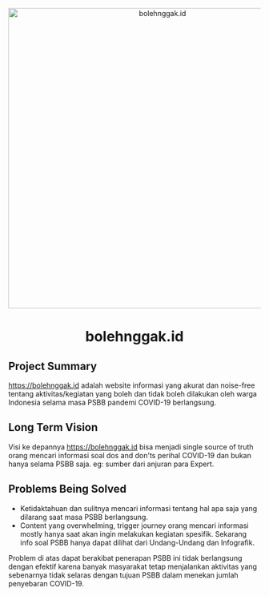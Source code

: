 <p align="center">
  <a href="https://bolehnggak.id">
    <img alt="bolehnggak.id" src="https://bolehnggak.id/static/bolehnggak_id-og-39aee397fe85f0cb9601549e928536b9.jpg" width="600" />
  </a>
</p>
<h1 align="center">
  bolehnggak.id
</h1>

## Project Summary
https://bolehnggak.id adalah website informasi yang akurat dan noise-free tentang aktivitas/kegiatan yang boleh dan tidak boleh dilakukan oleh warga Indonesia selama masa PSBB pandemi COVID-19 berlangsung.

## Long Term Vision
Visi ke depannya https://bolehnggak.id bisa menjadi single source of truth orang mencari informasi soal dos and don'ts perihal COVID-19 dan bukan hanya selama PSBB saja. eg: sumber dari anjuran para Expert.

## Problems Being Solved
- Ketidaktahuan dan sulitnya mencari informasi tentang hal apa saja yang dilarang saat masa PSBB berlangsung.
- Content yang overwhelming, trigger journey orang mencari informasi mostly hanya saat akan ingin melakukan kegiatan spesifik. Sekarang info soal PSBB hanya dapat dilihat dari Undang-Undang dan Infografik.

Problem di atas dapat berakibat penerapan PSBB ini tidak berlangsung dengan efektif karena banyak masyarakat tetap menjalankan aktivitas yang sebenarnya tidak selaras dengan tujuan PSBB dalam menekan jumlah penyebaran COVID-19.
